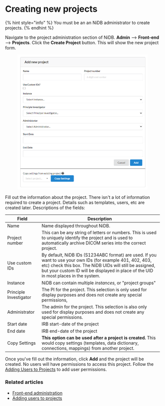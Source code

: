 # Creating new projects

{% hint style="info" %}
You must be an an NiDB administrator to create projects.
{% endhint %}

Navigate to the project administration section of NiDB. **Admin** --> **Front-end** --> **Projects**. Click the **Create Project** button. This will show the new project form.

<figure><img src="../../.gitbook/assets/image.png" alt=""><figcaption></figcaption></figure>

Fill out the information about the project. There isn't a lot of information required to create a project. Details such as templates, users, etc are created later. Descriptions of the fields:

| Field                  | Description                                                                                                                                                                                                                                                    |
| ---------------------- | -------------------------------------------------------------------------------------------------------------------------------------------------------------------------------------------------------------------------------------------------------------- |
| Name                   | Name displayed throughout NiDB.                                                                                                                                                                                                                                |
| Project number         | This can be any string of letters or numbers. This is used to uniquely identify the project and is used to automatically archive DICOM series into the correct project.                                                                                        |
| Use custom IDs         | By default, NiDB IDs (S1234ABC format) are used. If you want to use your own IDs (for example 401, 402, 403, etc) check this box. The NiDB UIDs will still be assigned, but your custom ID will be displayed in place of the UID in most places in the system. |
| Instance               | NiDB can contain multiple _instances_, or "project groups"                                                                                                                                                                                                     |
| Principle Investigator | The PI for the project. This selection is only used for display purposes and does not create any special permissions,                                                                                                                                          |
| Administrator          | The admin for the project. This selection is also only used for display purposes and does not create any special permissions.                                                                                                                                  |
| Start date             | IRB start-date of the project                                                                                                                                                                                                                                  |
| End date               | IRB end-date of the project                                                                                                                                                                                                                                    |
| Copy Settings          | **This option can be used after a project is created.** This would copy settings (templates, data dictionary, connections, mappings) from another project.                                                                                                     |

Once you've fill out the information, click **Add** and the project will be created. No users will have permissions to access this project. Follow the [Adding Users to Projects](../adding-users-to-projects.md) to add user permissions.

### Related articles

* [Front-end administration](../../using-nidb/administration/front-end-user-facing.md)
* [Adding users to projects](../adding-users-to-projects.md)
